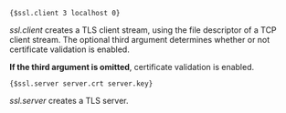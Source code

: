     {$ssl.client 3 localhost 0}

*ssl.client* creates a TLS client stream, using the file descriptor of a TCP client stream. The optional third argument determines whether or not certificate validation is enabled.

**If the third argument is omitted**, certificate validation is enabled.

    {$ssl.server server.crt server.key}

*ssl.server* creates a TLS server.
